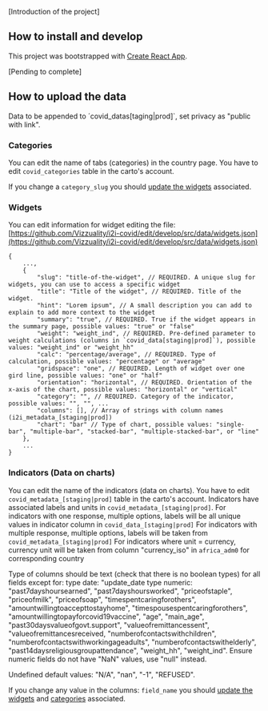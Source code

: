 [Introduction of the project]

## How to install and develop

This project was bootstrapped with [Create React App](https://github.com/facebook/create-react-app).

[Pending to complete]

## How to upload the data

Data to be appended to ´covid_datas[taging|prod]`, set privacy as "public with link".

### Categories

You can edit the name of tabs (categories) in the country page. You have to edit `covid_categories` table in the carto's account.

If you change a `category_slug` you should [update the widgets](#widgets) associated.

### Widgets

You can edit information for widget editing the file:
[https://github.com/Vizzuality/i2i-covid/edit/develop/src/data/widgets.json](https://github.com/Vizzuality/i2i-covid/edit/develop/src/data/widgets.json)

```
{
	...,
	{
        "slug": "title-of-the-widget", // REQUIRED. A unique slug for widgets, you can use to access a specific widget
		"title": "Title of the widget", // REQUIRED. Title of the widget.
		"hint": "Lorem ipsum", // A small description you can add to explain to add more context to the widget
        "summary": "true", // REQUIRED. True if the widget appears in the summary page, possible values: "true" or "false" 
        "weight": "weight_ind", // REQUIRED. Pre-defined parameter to weight calculations (columns in `covid_data[staging|prod]`), possible values: "weight_ind" or "weight_hh"
        "calc": "percentage/average", // REQUIRED. Type of calculation, possible values: "percentage" or "average"
        "gridspace": "one", // REQUIRED. Length of widget over one gird line, possible values: "one" or "half"
        "orientation": "horizontal", // REQUIRED. Orientation of the x-axis of the chart, possible values: "horizontal" or "vertical"
        "category": "", // REQUIRED. Category of the indicator, possible values: "", "", ...
		"columns": [], // Array of strings with column names (i2i_metadata_[staging|prod])
		"chart": "bar" // Type of chart, possible values: "single-bar", "multiple-bar", "stacked-bar", "multiple-stacked-bar", or "line"
	},
	...
}
```

### Indicators (Data on charts)

You can edit the name of the indicators (data on charts). You have to edit `covid_metadata_[staging|prod]` table in the carto's account.
Indicators have associated labels and units in `covid_metadata_[staging|prod]`.
    For indicators with one response, multiple options, labels will be all unique values in indicator column in `covid_data_[staging|prod]`
    For indicators with multiple response, multiple options, labels will be taken from `covid_metadata_[staging|prod]`
    For indicators where unit = currency, currency unit will be taken from column "currency_iso" in `africa_adm0` for corresponding country

Type of columns should be text (check that there is no boolean types) for all fields except for:
    type date: "update_date
    type numeric: "past7dayshoursearned", "past7dayshoursworked", "priceofstaple", "priceofmilk", "priceofsoap", "timespentcaringforothers", "amountwillingtoaccepttostayhome", "timespousespentcaringforothers", "amountwillingtopayforcovid19vaccine",
        "age", "main_age", "past30daysvalueofgovt.support", "valueofremittancessent", "valueofremittancesreceived, "numberofcontactswithchildren", "numberofcontactswithworkingageadults", "numberofcontactswithelderly", "past14daysreligiousgroupattendance",
        "weight_hh", "weight_ind".
        Ensure numeric fields do not have "NaN" values, use "null" instead.

Undefined default values: "N/A", "nan", "-1", "REFUSED".

If you change any value in the columns: `field_name` you should [update the widgets](#widgets) and [categories](#categories) associated.

